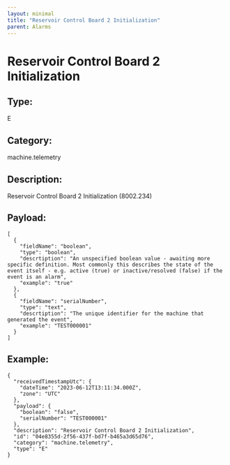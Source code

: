 ```yaml
---
layout: minimal
title: "Reservoir Control Board 2 Initialization"
parent: Alarms
---
```


# Reservoir Control Board 2 Initialization

## Type:

E

## Category:

machine.telemetry

## Description: 

Reservoir Control Board 2 Initialization (8002.234)

## Payload:

```
[
  {
    "fieldName": "boolean",
    "type": "boolean",
    "descrtiption": "An unspecified boolean value - awaiting more specific definition. Most commonly this describes the state of the event itself - e.g. active (true) or inactive/resolved (false) if the event is an alarm",
    "example": "true"
  },
  {
    "fieldName": "serialNumber",
    "type": "text",
    "descrtiption": "The unique identifier for the machine that generated the event",
    "example": "TEST000001"
  }
]
```

## Example:

```
{
  "receivedTimestampUtc": {
    "dateTime": "2023-06-12T13:11:34.000Z",
    "zone": "UTC"
  },
  "payload": {
    "boolean": "false",
    "serialNumber": "TEST000001"
  },
  "description": "Reservoir Control Board 2 Initialization",
  "id": "04e8355d-2f56-437f-bd7f-b465a3d65d76",
  "category": "machine.telemetry",
  "type": "E"
}
```
